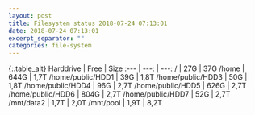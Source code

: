 ```yaml
---
layout: post
title: Filesystem status 2018-07-24 07:13:01
date: 2018-07-24 07:13:01
excerpt_separator: ""
categories: file-system
---
```

{:.table_alt}
Harddrive | Free | Size
:--- | ---: | ---:
/ | 27G | 37G
/home | 644G | 1,7T
/home/public/HDD1 | 39G | 1,8T
/home/public/HDD3 | 50G | 1,8T
/home/public/HDD4 | 96G | 2,7T
/home/public/HDD5 | 626G | 2,7T
/home/public/HDD6 | 804G | 2,7T
/home/public/HDD7 | 52G | 2,7T
/mnt/data2 | 1,7T | 2,0T
/mnt/pool | 1,9T | 8,2T
